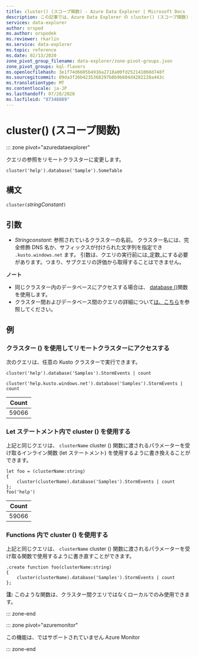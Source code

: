 ```yaml
---
title: cluster() (スコープ関数) - Azure Data Explorer | Microsoft Docs
description: この記事では、Azure Data Explorer の cluster() (スコープ関数) について説明します。
services: data-explorer
author: orspod
ms.author: orspodek
ms.reviewer: rkarlin
ms.service: data-explorer
ms.topic: reference
ms.date: 02/13/2020
zone_pivot_group_filename: data-explorer/zone-pivot-groups.json
zone_pivot_groups: kql-flavors
ms.openlocfilehash: 3e1f74d6605b4916a2718a00fd252141060d748f
ms.sourcegitcommit: 09da3f26b4235368297b8b9b604d4282228a443c
ms.translationtype: MT
ms.contentlocale: ja-JP
ms.lasthandoff: 07/28/2020
ms.locfileid: "87348889"
---
```

# <a name="cluster-scope-function"></a>cluster() (スコープ関数)

::: zone pivot="azuredataexplorer"

クエリの参照をリモートクラスターに変更します。 

```kusto
cluster('help').database('Sample').SomeTable
```

## <a name="syntax"></a>構文

`cluster(`*stringConstant*`)`

## <a name="arguments"></a>引数

* *Stringconstant*: 参照されているクラスターの名前。 クラスター名には、完全修飾 DNS 名か、サフィックスが付けられた文字列を指定でき `.kusto.windows.net` ます。 引数は、クエリの実行前には_定数_にする必要があります。つまり、サブクエリの評価から取得することはできません。

**ノート**

* 同じクラスター内のデータベースにアクセスする場合は、 [database ()](databasefunction.md)関数を使用します。
* クラスター間およびデータベース間のクエリの詳細について[は、こちら](cross-cluster-or-database-queries.md)を参照してください。  

## <a name="examples"></a>例

### <a name="use-cluster-to-access-remote-cluster"></a>クラスター () を使用してリモートクラスターにアクセスする 

次のクエリは、任意の Kusto クラスターで実行できます。

```kusto
cluster('help').database('Samples').StormEvents | count

cluster('help.kusto.windows.net').database('Samples').StormEvents | count  
```

|Count|
|---|
|59066|

### <a name="use-cluster-inside-let-statements"></a>Let ステートメント内で cluster () を使用する 

上記と同じクエリは、 `clusterName` cluster () 関数に渡されるパラメーターを受け取るインライン関数 (let ステートメント) を使用するように書き換えることができます。

```kusto
let foo = (clusterName:string)
{
    cluster(clusterName).database('Samples').StormEvents | count
};
foo('help')
```

|Count|
|---|
|59066|

### <a name="use-cluster-inside-functions"></a>Functions 内で cluster () を使用する 

上記と同じクエリは、 `clusterName` cluster () 関数に渡されるパラメーターを受け取る関数で使用するように書き直すことができます。

```kusto
.create function foo(clusterName:string)
{
    cluster(clusterName).database('Samples').StormEvents | count
};
```

**注:** このような関数は、クラスター間クエリではなくローカルでのみ使用できます。

::: zone-end

::: zone pivot="azuremonitor"

この機能は、ではサポートされていません Azure Monitor

::: zone-end
